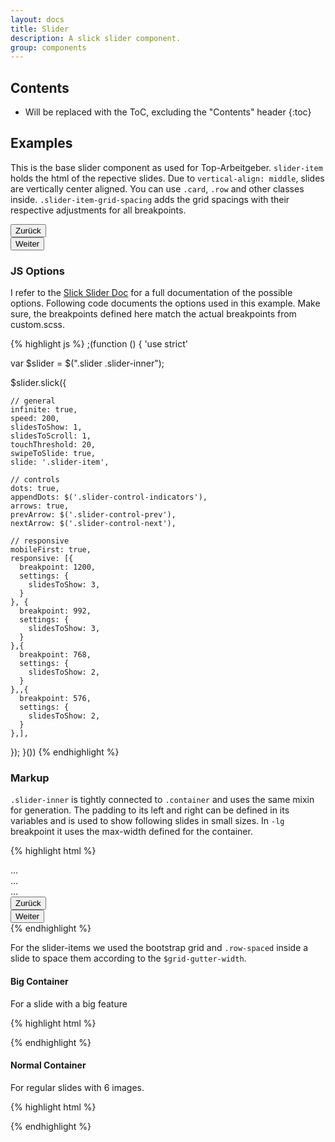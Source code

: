 ```yaml
---
layout: docs
title: Slider
description: A slick slider component.
group: components
---
```


## Contents

* Will be replaced with the ToC, excluding the "Contents" header
{:toc}

## Examples

This is the base slider component as used for Top-Arbeitgeber. `slider-item` holds the html of the repective slides. Due to `vertical-align: middle`, slides are vertically center aligned. You can use `.card`, `.row` and other classes inside. `.slider-item-grid-spacing` adds the grid spacings with their respective adjustments for all breakpoints.

<div class="section-slider slider">
  <div class="slider-inner">
    <div class="slider-item slider-item-grid-spacing">
      <div class="row row-spaced">
        <div class="col-12">
          <a class="card slider-card card-action" href="#">
            <div class="card-img p-2">
              <img class="img-fluid" data-src="holder.js/372x220?auto=yes&bg=ccc&fg=000&text=1" alt="">
            </div>
          </a>
        </div>
      </div>
      <div class="row row-spaced">
        <div class="col-6">
          <a class="card slider-card card-action" href="#">
            <div class="card-img p-2">
              <img class="img-fluid" data-src="holder.js/160x85?auto=yes&bg=ccc&fg=000&text=1" alt="">
            </div>
          </a>
        </div>
        <div class="col-6">
          <a class="card slider-card card-action" href="#">
            <div class="card-img p-2">
              <img class="img-fluid" data-src="holder.js/160x85?auto=yes&bg=ccc&fg=000&text=1" alt="">
            </div>
          </a>
        </div>
      </div>
    </div>
    <div class="slider-item slider-item-grid-spacing">
      <div class="row row-spaced">
        <div class="col-6">
          <a class="card slider-card card-action" href="#">
            <div class="card-img p-2">
              <img class="img-fluid" data-src="holder.js/160x85?auto=yes&bg=ccc&fg=000&text=2" alt="">
            </div>
          </a>
        </div>
        <div class="col-6">
          <a class="card slider-card card-action" href="#">
            <div class="card-img p-2">
              <img class="img-fluid" data-src="holder.js/160x85?auto=yes&bg=ccc&fg=000&text=2" alt="">
            </div>
          </a>
        </div>
      </div>
      <div class="row row-spaced">
        <div class="col-6">
          <a class="card slider-card card-action" href="#">
            <div class="card-img p-2">
              <img class="img-fluid" data-src="holder.js/160x85?auto=yes&bg=ccc&fg=000&text=2" alt="">
            </div>
          </a>
        </div>
        <div class="col-6">
          <a class="card slider-card card-action" href="#">
            <div class="card-img p-2">
              <img class="img-fluid" data-src="holder.js/160x85?auto=yes&bg=ccc&fg=000&text=2" alt="">
            </div>
          </a>
        </div>
      </div>
      <div class="row row-spaced">
        <div class="col-6">
          <a class="card slider-card card-action" href="#">
            <div class="card-img p-2">
              <img class="img-fluid" data-src="holder.js/160x85?auto=yes&bg=ccc&fg=000&text=2" alt="">
            </div>
          </a>
        </div>
        <div class="col-6">
          <a class="card slider-card card-action" href="#">
            <div class="card-img p-2">
              <img class="img-fluid" data-src="holder.js/160x85?auto=yes&bg=ccc&fg=000&text=2" alt="">
            </div>
          </a>
        </div>
      </div>
    </div>
    <div class="slider-item slider-item-grid-spacing">
      <div class="row row-spaced">
        <div class="col-6">
          <a class="card slider-card card-action" href="#">
            <div class="card-img p-2">
              <img class="img-fluid" data-src="holder.js/160x85?auto=yes&bg=ccc&fg=000&text=3" alt="">
            </div>
          </a>
        </div>
        <div class="col-6">
          <a class="card slider-card card-action" href="#">
            <div class="card-img p-2">
              <img class="img-fluid" data-src="holder.js/160x85?auto=yes&bg=ccc&fg=000&text=3" alt="">
            </div>
          </a>
        </div>
      </div>
      <div class="row row-spaced">
        <div class="col-6">
          <a class="card slider-card card-action" href="#">
            <div class="card-img p-2">
              <img class="img-fluid" data-src="holder.js/160x85?auto=yes&bg=ccc&fg=000&text=3" alt="">
            </div>
          </a>
        </div>
        <div class="col-6">
          <a class="card slider-card card-action" href="#">
            <div class="card-img p-2">
              <img class="img-fluid" data-src="holder.js/160x85?auto=yes&bg=ccc&fg=000&text=3" alt="">
            </div>
          </a>
        </div>
      </div>
      <div class="row row-spaced">
        <div class="col-6">
          <a class="card slider-card card-action" href="#">
            <div class="card-img p-2">
              <img class="img-fluid" data-src="holder.js/160x85?auto=yes&bg=ccc&fg=000&text=3" alt="">
            </div>
          </a>
        </div>
        <div class="col-6">
          <a class="card slider-card card-action" href="#">
            <div class="card-img p-2">
              <img class="img-fluid" data-src="holder.js/160x85?auto=yes&bg=ccc&fg=000&text=3" alt="">
            </div>
          </a>
        </div>
      </div>
    </div>
    <div class="slider-item slider-item-grid-spacing">
      <div class="row row-spaced">
        <div class="col-6">
          <a class="card slider-card card-action" href="#">
            <div class="card-img p-2">
              <img class="img-fluid" data-src="holder.js/160x85?auto=yes&bg=ccc&fg=000&text=4" alt="">
            </div>
          </a>
        </div>
        <div class="col-6">
          <a class="card slider-card card-action" href="#">
            <div class="card-img p-2">
              <img class="img-fluid" data-src="holder.js/160x85?auto=yes&bg=ccc&fg=000&text=4" alt="">
            </div>
          </a>
        </div>
      </div>
      <div class="row row-spaced">
        <div class="col-6">
          <a class="card slider-card card-action" href="#">
            <div class="card-img p-2">
              <img class="img-fluid" data-src="holder.js/160x85?auto=yes&bg=ccc&fg=000&text=4" alt="">
            </div>
          </a>
        </div>
        <div class="col-6">
          <a class="card slider-card card-action" href="#">
            <div class="card-img p-2">
              <img class="img-fluid" data-src="holder.js/160x85?auto=yes&bg=ccc&fg=000&text=4" alt="">
            </div>
          </a>
        </div>
      </div>
      <div class="row row-spaced">
        <div class="col-6">
          <a class="card slider-card card-action" href="#">
            <div class="card-img p-2">
              <img class="img-fluid" data-src="holder.js/160x85?auto=yes&bg=ccc&fg=000&text=4" alt="">
            </div>
          </a>
        </div>
        <div class="col-6">
          <a class="card slider-card card-action" href="#">
            <div class="card-img p-2">
              <img class="img-fluid" data-src="holder.js/160x85?auto=yes&bg=ccc&fg=000&text=4" alt="">
            </div>
          </a>
        </div>
      </div>
    </div>
    <div class="slider-item slider-item-grid-spacing">
      <div class="row row-spaced">
        <div class="col-6">
          <a class="card slider-card card-action" href="#">
            <div class="card-img p-2">
              <img class="img-fluid" data-src="holder.js/160x85?auto=yes&bg=ccc&fg=000&text=5" alt="">
            </div>
          </a>
        </div>
        <div class="col-6">
          <a class="card slider-card card-action" href="#">
            <div class="card-img p-2">
              <img class="img-fluid" data-src="holder.js/160x85?auto=yes&bg=ccc&fg=000&text=5" alt="">
            </div>
          </a>
        </div>
      </div>
      <div class="row row-spaced">
        <div class="col-6">
          <a class="card slider-card card-action" href="#">
            <div class="card-img p-2">
              <img class="img-fluid" data-src="holder.js/160x85?auto=yes&bg=ccc&fg=000&text=5" alt="">
            </div>
          </a>
        </div>
        <div class="col-6">
          <a class="card slider-card card-action" href="#">
            <div class="card-img p-2">
              <img class="img-fluid" data-src="holder.js/160x85?auto=yes&bg=ccc&fg=000&text=5" alt="">
            </div>
          </a>
        </div>
      </div>
      <div class="row row-spaced">
        <div class="col-6">
          <a class="card slider-card card-action" href="#">
            <div class="card-img p-2">
              <img class="img-fluid" data-src="holder.js/160x85?auto=yes&bg=ccc&fg=000&text=5" alt="">
            </div>
          </a>
        </div>
        <div class="col-6">
          <a class="card slider-card card-action" href="#">
            <div class="card-img p-2">
              <img class="img-fluid" data-src="holder.js/160x85?auto=yes&bg=ccc&fg=000&text=5" alt="">
            </div>
          </a>
        </div>
      </div>
    </div>
    <div class="slider-item slider-item-grid-spacing">
      <div class="row row-spaced">
        <div class="col-6">
          <a class="card slider-card card-action" href="#">
            <div class="card-img p-2">
              <img class="img-fluid" data-src="holder.js/160x85?auto=yes&bg=ccc&fg=000&text=6" alt="">
            </div>
          </a>
        </div>
        <div class="col-6">
          <a class="card slider-card card-action" href="#">
            <div class="card-img p-2">
              <img class="img-fluid" data-src="holder.js/160x85?auto=yes&bg=ccc&fg=000&text=6" alt="">
            </div>
          </a>
        </div>
      </div>
      <div class="row row-spaced">
        <div class="col-6">
          <a class="card slider-card card-action" href="#">
            <div class="card-img p-2">
              <img class="img-fluid" data-src="holder.js/160x85?auto=yes&bg=ccc&fg=000&text=6" alt="">
            </div>
          </a>
        </div>
        <div class="col-6">
          <a class="card slider-card card-action" href="#">
            <div class="card-img p-2">
              <img class="img-fluid" data-src="holder.js/160x85?auto=yes&bg=ccc&fg=000&text=6" alt="">
            </div>
          </a>
        </div>
      </div>
      <div class="row row-spaced">
        <div class="col-6">
          <a class="card slider-card card-action" href="#">
            <div class="card-img p-2">
              <img class="img-fluid" data-src="holder.js/160x85?auto=yes&bg=ccc&fg=000&text=6" alt="">
            </div>
          </a>
        </div>
        <div class="col-6">
          <a class="card slider-card card-action" href="#">
            <div class="card-img p-2">
              <img class="img-fluid" data-src="holder.js/160x85?auto=yes&bg=ccc&fg=000&text=6" alt="">
            </div>
          </a>
        </div>
      </div>
    </div>
    <div class="slider-item slider-item-grid-spacing">
      <div class="row row-spaced">
        <div class="col-6">
          <a class="card slider-card card-action" href="#">
            <div class="card-img p-2">
              <img class="img-fluid" data-src="holder.js/160x85?auto=yes&bg=ccc&fg=000&text=7" alt="">
            </div>
          </a>
        </div>
        <div class="col-6">
          <a class="card slider-card card-action" href="#">
            <div class="card-img p-2">
              <img class="img-fluid" data-src="holder.js/160x85?auto=yes&bg=ccc&fg=000&text=7" alt="">
            </div>
          </a>
        </div>
      </div>
      <div class="row row-spaced">
        <div class="col-6">
          <a class="card slider-card card-action" href="#">
            <div class="card-img p-2">
              <img class="img-fluid" data-src="holder.js/160x85?auto=yes&bg=ccc&fg=000&text=7" alt="">
            </div>
          </a>
        </div>
        <div class="col-6">
          <a class="card slider-card card-action" href="#">
            <div class="card-img p-2">
              <img class="img-fluid" data-src="holder.js/160x85?auto=yes&bg=ccc&fg=000&text=7" alt="">
            </div>
          </a>
        </div>
      </div>
      <div class="row row-spaced">
        <div class="col-6">
          <a class="card slider-card card-action" href="#">
            <div class="card-img p-2">
              <img class="img-fluid" data-src="holder.js/160x85?auto=yes&bg=ccc&fg=000&text=7" alt="">
            </div>
          </a>
        </div>
        <div class="col-6">
          <a class="card slider-card card-action" href="#">
            <div class="card-img p-2">
              <img class="img-fluid" data-src="holder.js/160x85?auto=yes&bg=ccc&fg=000&text=7" alt="">
            </div>
          </a>
        </div>
      </div>
    </div>
    <div class="slider-item slider-item-grid-spacing">
      <div class="row row-spaced">
        <div class="col-6">
          <a class="card slider-card card-action" href="#">
            <div class="card-img p-2">
              <img class="img-fluid" data-src="holder.js/160x85?auto=yes&bg=ccc&fg=000&text=8" alt="">
            </div>
          </a>
        </div>
        <div class="col-6">
          <a class="card slider-card card-action" href="#">
            <div class="card-img p-2">
              <img class="img-fluid" data-src="holder.js/160x85?auto=yes&bg=ccc&fg=000&text=8" alt="">
            </div>
          </a>
        </div>
      </div>
      <div class="row row-spaced">
        <div class="col-6">
          <a class="card slider-card card-action" href="#">
            <div class="card-img p-2">
              <img class="img-fluid" data-src="holder.js/160x85?auto=yes&bg=ccc&fg=000&text=8" alt="">
            </div>
          </a>
        </div>
        <div class="col-6">
          <a class="card slider-card card-action" href="#">
            <div class="card-img p-2">
              <img class="img-fluid" data-src="holder.js/160x85?auto=yes&bg=ccc&fg=000&text=8" alt="">
            </div>
          </a>
        </div>
      </div>
      <div class="row row-spaced">
        <div class="col-6">
          <a class="card slider-card card-action" href="#">
            <div class="card-img p-2">
              <img class="img-fluid" data-src="holder.js/160x85?auto=yes&bg=ccc&fg=000&text=8" alt="">
            </div>
          </a>
        </div>
        <div class="col-6">
          <a class="card slider-card card-action" href="#">
            <div class="card-img p-2">
              <img class="img-fluid" data-src="holder.js/160x85?auto=yes&bg=ccc&fg=000&text=8" alt="">
            </div>
          </a>
        </div>
      </div>
    </div>
  </div>
  <div class="slider-controls">
    <button class="slider-control-prev btn btn-primary btn-rounded btn-prev"><span class="sr-only">Zurück</span><span class="icon-arrow-left"></span></button>
    <div class="slider-control-indicators">
      <!-- Added by Slick -->
    </div>
    <button class="slider-control-next btn btn-primary btn-rounded btn-next"><span class="sr-only">Weiter</span><span class="icon-arrow-right"></span></button>
  </div>
</div>

### JS Options

I refer to the [Slick Slider Doc](http://kenwheeler.github.io/slick/#settings) for a full documentation of the possible options. Following code documents the options used in this example. Make sure, the breakpoints defined here match the actual breakpoints from custom.scss.

{% highlight js %}
;(function () {
  'use strict'

  var $slider = $(".slider .slider-inner");

  $slider.slick({

    // general
    infinite: true,
    speed: 200,
    slidesToShow: 1,
    slidesToScroll: 1,
    touchThreshold: 20,
    swipeToSlide: true,
    slide: '.slider-item',

    // controls
    dots: true,
    appendDots: $('.slider-control-indicators'),
    arrows: true,
    prevArrow: $('.slider-control-prev'),
    nextArrow: $('.slider-control-next'),

    // responsive
    mobileFirst: true,
    responsive: [{
      breakpoint: 1200,
      settings: {
        slidesToShow: 3,
      }
    }, {
      breakpoint: 992,
      settings: {
        slidesToShow: 3,
      }
    },{
      breakpoint: 768,
      settings: {
        slidesToShow: 2,
      }
    },,{
      breakpoint: 576,
      settings: {
        slidesToShow: 2,
      }
    },],
  });
}())
{% endhighlight %}

### Markup

`.slider-inner` is tightly connected to `.container` and uses the same mixin for generation. The padding to its left and right can be defined in its variables and is used to show following slides in small sizes. In `-lg` breakpoint it uses the max-width defined for the container.

{% highlight html %}
<div class="section-slider slider">
  <div class="slider-inner">
    <div class="slider-item slider-item-grid-spacing">
      ...
    </div>
    <div class="slider-item slider-item-grid-spacing">
      ...
    </div>
    ...
  </div>
  <div class="slider-controls">
    <button class="slider-control-prev btn btn-primary btn-rounded btn-prev"><span class="sr-only">Zurück</span></button>
    <div class="slider-control-indicators">
      <!-- Added by Slick -->
    </div>
    <button class="slider-control-next btn btn-primary btn-rounded btn-next"><span class="sr-only">Weiter</span></button>
  </div>
</div>
{% endhighlight %}

For the slider-items we used the bootstrap grid and `.row-spaced` inside a slide to space them according to the `$grid-gutter-width`.

#### Big Container

For a slide with a big feature

{% highlight html %}
<div class="slider-item slider-item-grid-spacing">
  <div class="row row-spaced">
    <div class="col-12">
      <a class="card slider-card card-action" href="#">
        <div class="card-img p-2">
          <img class="img-fluid" data-src="holder.js/372x220?auto=yes&bg=ccc&fg=000&text=1" alt="">
        </div>
      </a>
    </div>
  </div>
  <div class="row row-spaced">
    <div class="col-6">
      <a class="card slider-card card-action" href="#">
        <div class="card-img p-2">
          <img class="img-fluid" data-src="holder.js/160x85?auto=yes&bg=ccc&fg=000&text=1" alt="">
        </div>
      </a>
    </div>
    <div class="col-6">
      <a class="card slider-card card-action" href="#">
        <div class="card-img p-2">
          <img class="img-fluid" data-src="holder.js/160x85?auto=yes&bg=ccc&fg=000&text=1" alt="">
        </div>
      </a>
    </div>
  </div>
</div>
{% endhighlight %}

#### Normal Container

For regular slides with 6 images.

{% highlight html %}
<div class="slider-item slider-item-grid-spacing">
  <div class="row row-spaced">
    <div class="col-6">
      <a class="card slider-card card-action" href="#">
        <div class="card-img p-2">
          <img class="img-fluid" data-src="holder.js/160x85?auto=yes&bg=ccc&fg=000&text=8" alt="">
        </div>
      </a>
    </div>
    <div class="col-6">
      <a class="card slider-card card-action" href="#">
        <div class="card-img p-2">
          <img class="img-fluid" data-src="holder.js/160x85?auto=yes&bg=ccc&fg=000&text=8" alt="">
        </div>
      </a>
    </div>
  </div>
  <div class="row row-spaced">
    <div class="col-6">
      <a class="card slider-card card-action" href="#">
        <div class="card-img p-2">
          <img class="img-fluid" data-src="holder.js/160x85?auto=yes&bg=ccc&fg=000&text=8" alt="">
        </div>
      </a>
    </div>
    <div class="col-6">
      <a class="card slider-card card-action" href="#">
        <div class="card-img p-2">
          <img class="img-fluid" data-src="holder.js/160x85?auto=yes&bg=ccc&fg=000&text=8" alt="">
        </div>
      </a>
    </div>
  </div>
  <div class="row row-spaced">
    <div class="col-6">
      <a class="card slider-card card-action" href="#">
        <div class="card-img p-2">
          <img class="img-fluid" data-src="holder.js/160x85?auto=yes&bg=ccc&fg=000&text=8" alt="">
        </div>
      </a>
    </div>
    <div class="col-6">
      <a class="card slider-card card-action" href="#">
        <div class="card-img p-2">
          <img class="img-fluid" data-src="holder.js/160x85?auto=yes&bg=ccc&fg=000&text=8" alt="">
        </div>
      </a>
    </div>
  </div>
</div>
{% endhighlight %}